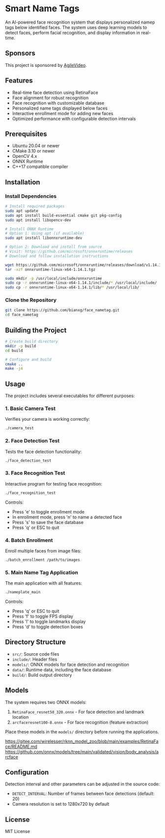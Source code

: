 # Smart Name Tags

An AI-powered face recognition system that displays personalized namep tags below identified faces. The system uses deep learning models to detect faces, perform facial recognition, and display information in real-time.

## Sponsors

This project is sponsored by [AgileVideo](https://www.agilevideovc.com).

## Features

- Real-time face detection using RetinaFace
- Face alignment for robust recognition
- Face recognition with customizable database
- Personalized name tags displayed below faces
- Interactive enrollment mode for adding new faces
- Optimized performance with configurable detection intervals

## Prerequisites

- Ubuntu 20.04 or newer
- CMake 3.10 or newer
- OpenCV 4.x
- ONNX Runtime
- C++17 compatible compiler

## Installation

### Install Dependencies

```bash
# Install required packages
sudo apt update
sudo apt install build-essential cmake git pkg-config
sudo apt install libopencv-dev

# Install ONNX Runtime
# Option 1: Using apt (if available)
sudo apt install libonnxruntime-dev

# Option 2: Download and install from source
# Visit: https://github.com/microsoft/onnxruntime/releases
# Download and follow installation instructions

wget https://github.com/microsoft/onnxruntime/releases/download/v1.14.1/onnxruntime-linux-x64-1.14.1.tgz
tar -xzf onnxruntime-linux-x64-1.14.1.tgz

sudo mkdir -p /usr/local/include/onnxruntime
sudo cp -r onnxruntime-linux-x64-1.14.1/include/* /usr/local/include/
sudo cp -r onnxruntime-linux-x64-1.14.1/lib/* /usr/local/lib/
```

### Clone the Repository

```bash
git clone https://github.com/bianxg/face_nametag.git
cd face_nametag
```

## Building the Project

```bash
# Create build directory
mkdir -p build
cd build

# Configure and build
cmake ..
make -j4
```

## Usage

The project includes several executables for different purposes:

### 1. Basic Camera Test

Verifies your camera is working correctly:

```bash
./camera_test
```

### 2. Face Detection Test

Tests the face detection functionality:

```bash
./face_detection_test
```

### 3. Face Recognition Test

Interactive program for testing face recognition:

```bash
./face_recognition_test
```

Controls:
- Press 'e' to toggle enrollment mode
- In enrollment mode, press 'n' to name a detected face
- Press 's' to save the face database
- Press 'q' or ESC to quit

### 4. Batch Enrollment

Enroll multiple faces from image files:

```bash
./batch_enrollment /path/to/images
```

### 5. Main Name Tag Application

The main application with all features:

```bash
./nameplate_main
```

Controls:
- Press 'q' or ESC to quit
- Press 'f' to toggle FPS display
- Press 'l' to toggle landmarks display
- Press 'd' to toggle detection boxes

## Directory Structure

- `src/`: Source code files
- `include/`: Header files
- `models/`: ONNX models for face detection and recognition
- `data/`: Runtime data, including the face database
- `build/`: Build output directory

## Models

The system requires two ONNX models:
1. `RetinaFace_resnet50_320.onnx` - For face detection and landmark location
2. `arcfaceresnet100-8.onnx` - For face recognition (feature extraction)

Place these models in the `models/` directory before running the applications.

https://gitee.com/wirelesser/rknn_model_zoo/blob/main/examples/RetinaFace/README.md
https://github.com/onnx/models/tree/main/validated/vision/body_analysis/arcface

## Configuration

Detection interval and other parameters can be adjusted in the source code:
- `DETECT_INTERVAL`: Number of frames between face detections (default: 20)
- Camera resolution is set to 1280x720 by default

## License

MIT License
